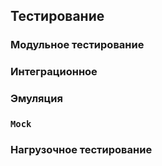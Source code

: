 ## Тестирование

### Модульное тестирование
### Интеграционное
### Эмуляция
### `Mock`
### Нагрузочное тестирование
